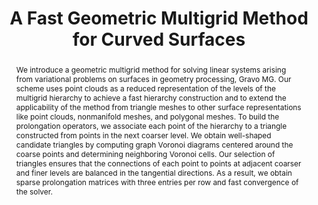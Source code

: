 ---
title: "A Fast Geometric Multigrid Method for Curved Surfaces"
layout: publication
categories:
  - Publications
tags:
  - Geometric Multigrid
  - Linear Solvers
  - Numerical methods
  - Geometry processing
last_modified_at: 2023-06-04T10:21:00-01:00
venue: "SIGGRAPH 2023"
abstract: "We introduce a geometric multigrid method for solving linear systems arising from variational problems on surfaces in geometry processing, Gravo MG. Our scheme uses point clouds as a reduced representation of the levels of the multigrid hierarchy to achieve a fast hierarchy construction and to extend the applicability of the method from triangle meshes to other surface representations like point clouds, nonmanifold meshes, and polygonal meshes. To build the prolongation operators, we associate each point of the hierarchy to a triangle constructed from points in the next coarser level. We obtain well-shaped candidate triangles by computing graph Voronoi diagrams centered around the coarse points and determining neighboring Voronoi cells. Our selection of triangles ensures that the connections of each point to points at adjacent coarser and finer levels are balanced in the tangential directions. As a result, we obtain sparse prolongation matrices with three entries per row and fast convergence of the solver."
authors: "R. Wiersma, A. Nasikun (equal contribution); E. Eisemann and K. Hildebrandt"
type: "Article"
doi: "10.1145/3588432.3591502"
pdf: "https://graphics.tudelft.nl/~klaus/papers/Gravo_MG.pdf"
# projectpage: "/gravomg"
code: "https://graphics.tudelft.nl/gravo_mg"
img: "/assets/img/publications/gravomg/gravomg.png"
bib: "@Article{WiersmaNasikun2023GravoMG,<br />
  author    = {Ruben Wiersma, Ahmad Nasikun, Elmar Eisemann, Klaus Hildebrandt},<br />
  journal   = {SIGGRAPH 2023},<br />
  title     = {A Fast Geometric Multigrid Method for Curved Surfaces},<br />
  year      = {2023},<br />
  month     = jul,<br />
  number    = {4},<br />
  volume    = {41},<br />
  doi       = {10.1145/3588432.3591502},<br />
  publisher = {ACM}<br />
}"
---